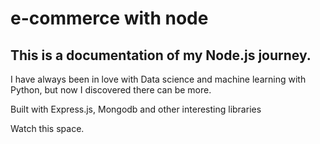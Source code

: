 # e-commerce with node
## This is a documentation of my Node.js journey. 

I have always been in love with Data science and machine learning with Python, but now I discovered there can be more.

Built with Express.js, Mongodb and other interesting libraries

Watch this space.
